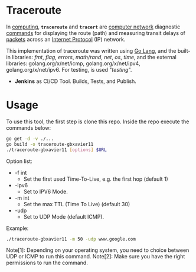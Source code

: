 # Traceroute

In [computing](https://en.wikipedia.org/wiki/Computing "Computing"), **`traceroute`** and **`tracert`** are [computer network](https://en.wikipedia.org/wiki/Computer_network "Computer network") diagnostic [commands](https://en.wikipedia.org/wiki/Command_(computing) "Command (computing)") for displaying the route (path) and measuring transit delays of [packets](https://en.wikipedia.org/wiki/Network_packet "Network packet") across an [Internet Protocol](https://en.wikipedia.org/wiki/Internet_Protocol "Internet Protocol") (IP) network.

This implementation of traceroute was written using [Go Lang](https://golang.org/), and the built-in libraries: *fmt*, *flag*, *errors*, *math/rand*, *net*, *os*, *time*, and the external libraries: golang.org/x/net/icmp, golang.org/x/net/ipv4, golang.org/x/net/ipv6. For testing, is used "*testing*".

 - **Jenkins** as CI/CD Tool. Builds, Tests, and Publish.

# Usage
To use this tool, the first step is clone this repo. Inside the repo execute the commands below:

```sh
go get -d -v ./...
go build -o traceroute-gbxavier11
./traceroute-gbxavier11 [options] $URL 
```
Option list:

 - -f int
	 - Set the first used Time-To-Live, e.g. the first hop (default 1)
 - -ipv6
	 - Set to IPV6 Mode.
 - -m int
	 - Set the max TTL (Time To Live) (default 30)
 - -udp
	 -  Set to UDP Mode (default ICMP).

Example:

```sh
./traceroute-gbxavier11 -m 50 -udp www.google.com 
```
Note[1]: Depending on your operating system, you need to choice between UDP or ICMP to run this command.
Note[2]: Make sure you have the right permissions to run the command.